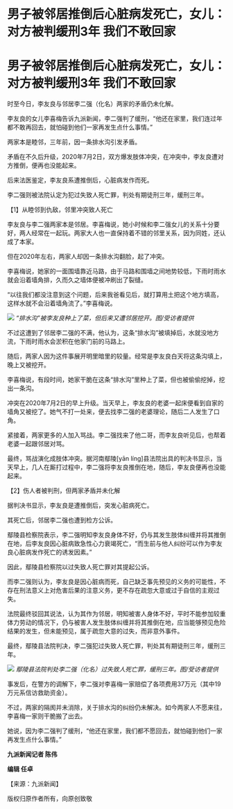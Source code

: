 # 男子被邻居推倒后心脏病发死亡，女儿：对方被判缓刑3年 我们不敢回家

# 男子被邻居推倒后心脏病发死亡，女儿：对方被判缓刑3年 我们不敢回家

时至今日，李友良与邻居李二强（化名）两家的矛盾仍未化解。

李友良的女儿李喜梅告诉九派新闻，李二强判了缓刑，“他还在家里，我们连过年都不敢再回去，就怕碰到他们一家再发生点什么事情。”

两家本是睦邻，三年前，因一条排水沟引发矛盾。

矛盾在不久后升级，2020年7月2日，双方爆发肢体冲突，在冲突中，李友良遭对方推倒，便再也没能起来。

后来法医鉴定，李友良系遭推倒后，心脏病发作而死。

李二强则被法院认定为犯过失致人死亡罪，判处有期徒刑三年，缓刑三年。

【1】从睦邻到仇敌，邻里冲突致人死亡

李友良与李二强两家本是邻居。李喜梅说，她小时候和李二强女儿的关系十分要好，两人经常在一起玩。两家大人也一直保持着不错的邻里关系，因为同姓，还认成了本家。

但在2020年左右，两家人却因一条排水沟翻脸，起了冲突。

李喜梅说，她家的一面围墙靠近马路，由于马路和围墙之间地势较低，下雨时雨水就会沿着墙角排，久而久之墙体便被冲刷出了裂缝。

“以往我们都没注意到这个问题，后来我爸看见后，就打算用土把这个地方填高，这样水就不会沿着墙角流了。”李喜梅说。

![](https://inews.gtimg.com/om_bt/OMxWCffmttnxSwm9MHjFwQ9ZPpAONtHqdIdh4NRfja3zAAA/1000)
_“排水沟”被李友良种上了菜，但后来又遭邻居挖开。图/受访者提供_

不过这遭到了邻居李二强的不满，他认为，这条“排水沟”被填掉后，水就没地方流，下雨时雨水会淤积在他家门前的马路上。

随后，两家人因为这件事展开明里暗里的较量。经常是李友良白天将这条沟填上，晚上又被挖开。

李喜梅说，有段时间，她家干脆在这条“排水沟”里种上了菜，但也被偷偷挖掉，挖出一条沟。

冲突在2020年7月2日的早上升级。当天早上，李友良的老婆一起床便看到自家的墙角又被挖了。她气不打一处来，便去找李二强的老婆理论，随后二人发生了口角。

紧接着，两家更多的人加入骂战。李二强找来了他二哥，而李友良听见后，也帮着老婆一起跟邻居对骂。

最终，骂战演化成肢体冲突。据河南鄢陵[yān
líng]县法院出具的判决书显示，当天早上，几人在厮打过程中，李二强将李友良推倒在地，随后，李友良便再也没能起来。

【2】伤人者被判刑，但两家矛盾并未化解

据判决书显示，李友良是遭推倒后，突发心脏病死亡。

其死亡后，邻居李二强也遭到检方公诉。

鄢陵县检察院表示，李二强明知李友良身体不好，仍与其发生肢体纠缠并将其推倒在地，后李友良因心脏病致急性心力衰竭死亡，“而生前与他人纠纷可以作为李友良心脏病发作死亡的诱发因素。”

因此，鄢陵县检察院以过失致人死亡罪对其提起公诉。

而李二强则认为，李友良是因心脏病而死，自己缺乏事先预见的义务的可能性，不存在刑法意义上对危害后果的注意义务，更不存在疏忽大意或过于自信的主观过失。

法院最终驳回其说法，认为其作为邻居，明知被害人身体不好，平时不能参加较重体力劳动的情况下，仍与被害人发生肢体纠缠并将其推倒在地，应当能够预见危险结果的发生，但未能预见，属于疏忽大意的过失，而非意外事件。

最终，鄢陵县法院判决，李二强犯过失致人死亡罪，判处其有期徒刑三年，缓刑三年。

![](https://inews.gtimg.com/om_bt/Ok9oWfo4xupfjXVzBF2P-H3NMvEdFIL7mwaP4KCOT4EP4AA/1000)
_鄢陵县法院判处李二强（化名）过失致人死亡罪，缓刑三年。图/受访者提供_

事发后，在警方的调解下，李二强对李喜梅一家赔偿了各项费用37万元（其中19万元系信访救助资金）。

不过，两家的隔阂并未消除，关于排水沟的纠纷仍未解决。如今两家人不愿来往，李喜梅一家则干脆搬了出去。

她说，因为李二强判了缓刑，“他还在家里，我们都不愿回去，就怕碰到他们一家再发生点什么事情。”

**九派新闻记者 陈伟**

**编辑 任卓**

【来源：九派新闻】

版权归原作者所有，向原创致敬

